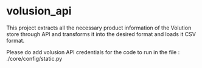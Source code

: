 # volusion_api

This project extracts all the necessary product information of the Volution store through API and transforms it into the desired format and loads it CSV format.

Please do add volusion API credentials for the code to run in the file : ./core/config/static.py
